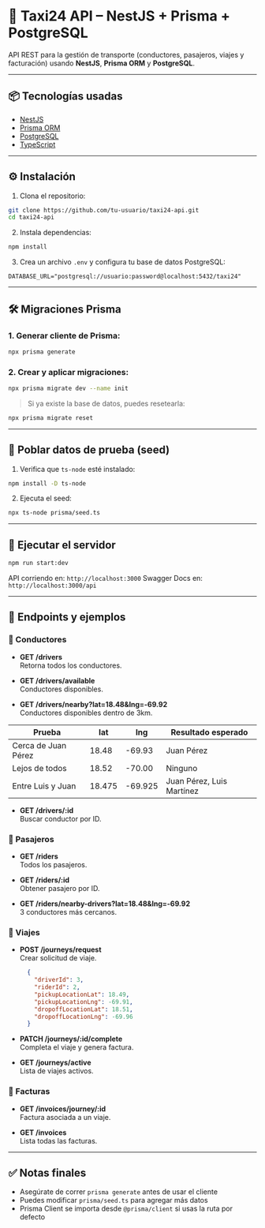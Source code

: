 
# 🚖 Taxi24 API – NestJS + Prisma + PostgreSQL

API REST para la gestión de transporte (conductores, pasajeros, viajes y facturación) usando **NestJS**, **Prisma ORM** y **PostgreSQL**.

---

## 📦 Tecnologías usadas

- [NestJS](https://nestjs.com/)
- [Prisma ORM](https://www.prisma.io/)
- [PostgreSQL](https://www.postgresql.org/)
- [TypeScript](https://www.typescriptlang.org/)

---

## ⚙️ Instalación

1. Clona el repositorio:
```bash
git clone https://github.com/tu-usuario/taxi24-api.git
cd taxi24-api
```

2. Instala dependencias:
```bash
npm install
```

3. Crea un archivo `.env` y configura tu base de datos PostgreSQL:
```
DATABASE_URL="postgresql://usuario:password@localhost:5432/taxi24"
```

---

## 🛠️ Migraciones Prisma

### 1. Generar cliente de Prisma:
```bash
npx prisma generate
```

### 2. Crear y aplicar migraciones:
```bash
npx prisma migrate dev --name init
```

> Si ya existe la base de datos, puedes resetearla:
```bash
npx prisma migrate reset
```

---

## 🌱 Poblar datos de prueba (seed)

1. Verifica que `ts-node` esté instalado:
```bash
npm install -D ts-node
```

2. Ejecuta el seed:
```bash
npx ts-node prisma/seed.ts
```

---

## 🚀 Ejecutar el servidor

```bash
npm run start:dev
```

API corriendo en: `http://localhost:3000`
Swagger Docs en: `http://localhost:3000/api`

---

## 📖 Endpoints y ejemplos

### 🔹 Conductores

- **GET /drivers**  
  Retorna todos los conductores.

- **GET /drivers/available**  
  Conductores disponibles.

- **GET /drivers/nearby?lat=18.48&lng=-69.92**  
  Conductores disponibles dentro de 3km.

| Prueba              | lat    | lng     | Resultado esperado        |
| ------------------- | ------ | ------- | ------------------------- |
| Cerca de Juan Pérez | 18.48  | -69.93  | Juan Pérez                |
| Lejos de todos      | 18.52  | -70.00  | Ninguno                   |
| Entre Luis y Juan   | 18.475 | -69.925 | Juan Pérez, Luis Martínez |

- **GET /drivers/:id**  
  Buscar conductor por ID.

### 🔹 Pasajeros

- **GET /riders**  
  Todos los pasajeros.

- **GET /riders/:id**  
  Obtener pasajero por ID.

- **GET /riders/nearby-drivers?lat=18.48&lng=-69.92**  
  3 conductores más cercanos.

### 🔹 Viajes

- **POST /journeys/request**  
  Crear solicitud de viaje.
  ```json
    {
      "driverId": 3,
      "riderId": 2,
      "pickupLocationLat": 18.49,
      "pickupLocationLng": -69.91,
      "dropoffLocationLat": 18.51,
      "dropoffLocationLng": -69.96
    }
  ```

- **PATCH /journeys/:id/complete**  
  Completa el viaje y genera factura.

- **GET /journeys/active**  
  Lista de viajes activos.

### 🔹 Facturas

- **GET /invoices/journey/:id**  
  Factura asociada a un viaje.

- **GET /invoices**  
  Lista todas las facturas.

---

## ✅ Notas finales

- Asegúrate de correr `prisma generate` antes de usar el cliente
- Puedes modificar `prisma/seed.ts` para agregar más datos
- Prisma Client se importa desde `@prisma/client` si usas la ruta por defecto

